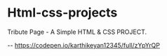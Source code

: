 # Html-css-projects
Tribute Page - A Simple HTML & CSS PROJECT.

-- https://codepen.io/karthikeyan12345/full/zYpYrQP
